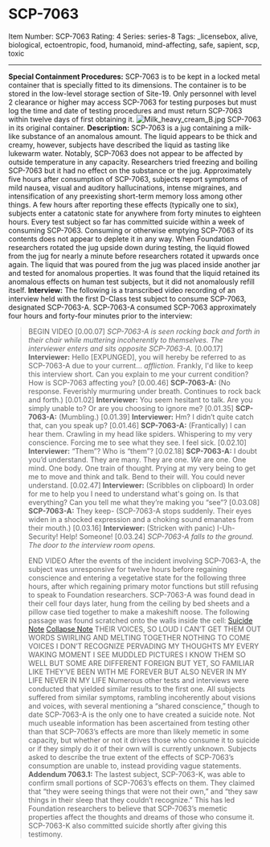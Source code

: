 # SCP-7063
Item Number: SCP-7063
Rating: 4
Series: series-8
Tags: _licensebox, alive, biological, ectoentropic, food, humanoid, mind-affecting, safe, sapient, scp, toxic

---

**Special Containment Procedures:** SCP-7063 is to be kept in a locked metal container that is specially fitted to its dimensions. The container is to be stored in the low-level storage section of Site-19. Only personnel with level 2 clearance or higher may access SCP-7063 for testing purposes but must log the time and date of testing procedures and must return SCP-7063 within twelve days of first obtaining it.
![Milk_heavy_cream_B.jpg](https://upload.wikimedia.org/wikipedia/commons/e/ec/Milk_heavy_cream_B.jpg)
SCP-7063 in its original container.
**Description:** SCP-7063 is a jug containing a milk-like substance of an anomalous amount. The liquid appears to be thick and creamy, however, subjects have described the liquid as tasting like lukewarm water. Notably, SCP-7063 does not appear to be affected by outside temperature in any capacity. Researchers tried freezing and boiling SCP-7063 but it had no effect on the substance or the jug.
Approximately five hours after consumption of SCP-7063, subjects report symptoms of mild nausea, visual and auditory hallucinations, intense migraines, and intensification of any preexisting short-term memory loss among other things. A few hours after reporting these effects (typically one to six), subjects enter a catatonic state for anywhere from forty minutes to eighteen hours. Every test subject so far has committed suicide within a week of consuming SCP-7063.
Consuming or otherwise emptying SCP-7063 of its contents does not appear to deplete it in any way. When Foundation researchers rotated the jug upside down during testing, the liquid flowed from the jug for nearly a minute before researchers rotated it upwards once again. The liquid that was poured from the jug was placed inside another jar and tested for anomalous properties. It was found that the liquid retained its anomalous effects on human test subjects, but it did not anomalously refill itself.
**Interview:** The following is a transcribed video recording of an interview held with the first D-Class test subject to consume SCP-7063, designated SCP-7063-A. SCP-7063-A consumed SCP-7063 approximately four hours and forty-four minutes prior to the interview:
> BEGIN VIDEO
> [0.00.07] _SCP-7063-A is seen rocking back and forth in their chair while muttering incoherently to themselves. The interviewer enters and sits opposite SCP-7063-A._
> [0.00.17] **Interviewer:** Hello [EXPUNGED], you will hereby be referred to as SCP-7063-A due to your current… _affliction._ Frankly, I'd like to keep this interview short. Can you explain to me your current condition? How is SCP-7063 affecting you?
> [0.00.46] **SCP-7063-A:** (No response. Feverishly murmuring under breath. Continues to rock back and forth.)
> [0.01.02] **Interviewer:** You seem hesitant to talk. Are you simply unable to? Or are you choosing to ignore me?
> [0.01.35] **SCP-7063-A:** (Mumbling.)
> [0.01.39] **Interviewer:** Hm? I didn’t quite catch that, can you speak up?
> [0.01.46] **SCP-7063-A:** (Frantically) I can hear them. Crawling in my head like spiders. Whispering to my very conscience. Forcing me to see what they see. I feel sick.
> [0.02.10] **Interviewer:** “Them”? Who is “them”?
> [0.02.18] **SCP-7063-A:** I doubt you’d understand. They are many. They are one. _We_ are one. One mind. One body. One train of thought. Prying at my very being to get me to move and think and talk. Bend to their will. You could never understand.
> [0.02.47] **Interviewer:** (Scribbles on clipboard) In order for me to help you I need to understand what's going on. Is that everything? Can you tell me what they’re making you “see”?
> [0.03.08] **SCP-7063-A:** They keep- (SCP-7063-A stops suddenly. Their eyes widen in a shocked expression and a choking sound emanates from their mouth.)
> [0.03.16] **Interviewer:** (Stricken with panic) I-Uh-Security! Help! Someone!
> [0.03.24] _SCP-7063-A falls to the ground. The door to the interview room opens._  
>    
>  END VIDEO
After the events of the incident involving SCP-7063-A, the subject was unresponsive for twelve hours before regaining conscience and entering a vegetative state for the following three hours, after which regaining primary motor functions but still refusing to speak to Foundation researchers. SCP-7063-A was found dead in their cell four days later, hung from the ceiling by bed sheets and a pillow case tied together to make a makeshift noose. The following passage was found scratched onto the walls inside the cell:
[Suicide Note](javascript:;)
[Collapse Note](javascript:;)
> THEIR VOICES, SO LOUD
> I CAN’T GET THEM OUT
> WORDS SWIRLING AND MELTING TOGETHER
> NOTHING TO COME
> VOICES I DON’T RECOGNIZE
> PERVADING MY THOUGHTS
> MY EVERY WAKING MOMENT
> I SEE MUDDLED PICTURES
> I KNOW THEM SO WELL
> BUT SOME ARE DIFFERENT
> FOREIGN BUT YET, SO FAMILIAR
> LIKE THEY’VE BEEN WITH ME FOREVER BUT ALSO
> NEVER IN MY LIFE
> NEVER IN MY LIFE
Numerous other tests and interviews were conducted that yielded similar results to the first one. All subjects suffered from similar symptoms, rambling incoherently about visions and voices, with several mentioning a “shared conscience,” though to date SCP-7063-A is the only one to have created a suicide note. Not much useable information has been ascertained from testing other than that SCP-7063’s effects are more than likely memetic in some capacity, but whether or not it drives those who consume it to suicide or if they simply do it of their own will is currently unknown. Subjects asked to describe the true extent of the effects of SCP-7063’s consumption are unable to, instead providing vague statements.
**Addendum 7063.1:** The lastest subject, SCP-7063-K, was able to confirm small portions of SCP-7063’s effects on them. They claimed that “they were seeing things that were not their own,” and “they saw things in their sleep that they couldn’t recognize.” This has led Foundation researchers to believe that SCP-7063’s memetic properties affect the thoughts and dreams of those who consume it. SCP-7063-K also committed suicide shortly after giving this testimony.